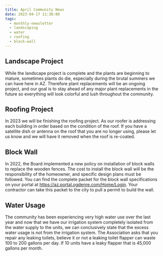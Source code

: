 ```yaml
---
title: April Community News
date: 2023-04-17 11:38:00
tags:
  - monthly-newsletter
  - landscaping
  - water
  - roofing
  - block-wall
---
```


## Landscape Project

While the landscape project is complete and the plants are beginning to mature, sometimes plants do die, especially during the brutal summers we can have here in AZ. Therefore plant replacements will be an ongoing project, and our goal is to stay ahead of any major plant replacements in the future so everything will look colorful and lush throughout the community. 

## Roofing Project

In 2023 we will be finishing the roofing project. As our roofer is addressing each building in order based on the condition of the roof. If you have a satellite dish or antenna on the roof that you are no longer using, please let us know and we will have it removed when the roof is re-coated.

## Block Wall

In 2022, the Board implemented a new policy on installation of block walls to replace the wooden fences. The cost to install the block wall will be the responsibility of the homeowner, and specific design plans must be followed. You can find the complete packet for the block wall specifications on your portal at https://az.portal.ogdenre.com/Home/Login. Your contractor can take this packet to the city to pull a permit to build the wall.

## Water Usage

The community has been experiencing very high water use over the last year and now that we have our irrigation system completely isolated from the water supply to the units, we can conclusively state that the excess water usage is not from the irrigation system. The Association asks that you repair any leaking toilets, believe it or not a leaking toilet flapper can waste 100 to 200 gallons per day. If 10 units have a leaky flapper that is 45,000 gallons per month.